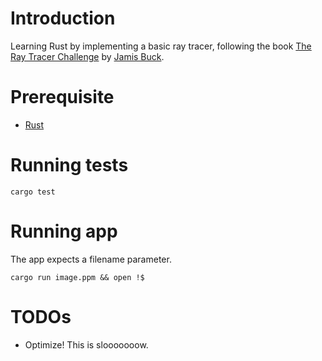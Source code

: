 # Introduction
Learning Rust by implementing a basic ray tracer, following the book [The Ray Tracer Challenge](http://www.raytracerchallenge.com/) by [Jamis Buck](https://github.com/jamis).

# Prerequisite

- [Rust](https://www.rust-lang.org/)

# Running tests

    cargo test

# Running app

The app expects a filename parameter.

    cargo run image.ppm && open !$

# TODOs
- Optimize! This is slooooooow.
